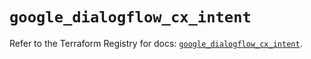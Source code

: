 # `google_dialogflow_cx_intent`

Refer to the Terraform Registry for docs: [`google_dialogflow_cx_intent`](https://registry.terraform.io/providers/hashicorp/google-beta/6.22.0/docs/resources/google_dialogflow_cx_intent).

